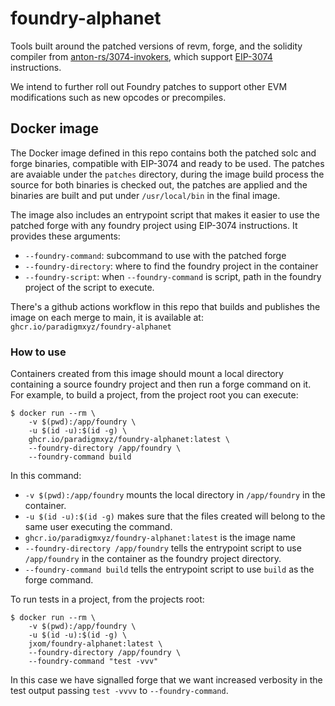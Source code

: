 # foundry-alphanet

Tools built around the patched versions of revm, forge, and the solidity compiler from
[anton-rs/3074-invokers], which support [EIP-3074] instructions.

We intend to further roll out Foundry patches to support other EVM modifications such as
new opcodes or precompiles.

## Docker image

The Docker image defined in this repo contains both the patched solc and forge
binaries, compatible with EIP-3074 and ready to be used. The patches are avaiable
under the `patches` directory, during the image build process the source for
both binaries is checked out, the patches are applied and the binaries are built
and put under `/usr/local/bin` in the final image.

The image also includes an entrypoint script that makes it easier to use the
patched forge with any foundry project using EIP-3074 instructions. It provides
these arguments:
* `--foundry-command`: subcommand to use with the patched forge
* `--foundry-directory`: where to find the foundry project in the container
* `--foundry-script`: when `--foundry-command` is script, path in the foundry
project of the script to execute.

There's a github actions workflow in this repo that builds and publishes the
image on each merge to main, it is available at: `ghcr.io/paradigmxyz/foundry-alphanet`

### How to use
Containers created from this image should mount a local directory containing a
source foundry project and then run a forge command on it. For example, to
build a project, from the project root you can execute:
```shell
$ docker run --rm \
    -v $(pwd):/app/foundry \
    -u $(id -u):$(id -g) \
    ghcr.io/paradigmxyz/foundry-alphanet:latest \
    --foundry-directory /app/foundry \
    --foundry-command build
```
In this command:
* `-v $(pwd):/app/foundry` mounts the local directory in `/app/foundry` in the
container.
* `-u $(id -u):$(id -g)` makes sure that the files created will belong to the
same user executing the command.
* `ghcr.io/paradigmxyz/foundry-alphanet:latest` is the image name
* `--foundry-directory /app/foundry` tells the entrypoint script to use
`/app/foundry` in the container as the foundry project directory.
* `--foundry-command build` tells the entrypoint script to use `build` as the
forge command.

To run tests in a project, from the projects root:
```shell
$ docker run --rm \
    -v $(pwd):/app/foundry \
    -u $(id -u):$(id -g) \
    jxom/foundry-alphanet:latest \
    --foundry-directory /app/foundry \
    --foundry-command "test -vvv"
```
In this case we have signalled forge that we want increased verbosity in the test
output passing `test -vvvv` to `--foundry-command`.

[anton-rs/3074-invokers]: https://github.com/anton-rs/3074-invokers
[EIP-3074]: https://eips.ethereum.org/EIPS/eip-3074
